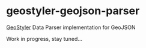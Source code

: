 # geostyler-geojson-parser

[GeoStyler](https://github.com/terrestris/geostyler/) Data Parser implementation for GeoJSON

Work in progress, stay tuned...

